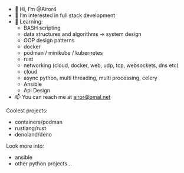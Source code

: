 - 👋 Hi, I’m @Airor4
- 👀 I’m interested in full stack development
- 🌱 Learning:
  - BASH scripting
  - data structures and algorithms -> system design
  - OOP design patterns
  - docker
  - podman / minikube / kubernetes
  - rust
  - networking (cloud, docker, web, udp, tcp, websockets, dns etc)
  - cloud
  - async python, multi threading, multi processing, celery
  - Ansible
  - Api Design
- 📫 You can reach me at airor@bmal.net

Coolest projects:
- containers/podman
- rustlang/rust
- denoland/deno

Look more into:
- ansible
- other python projects...
